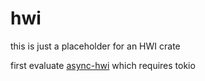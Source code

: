 # hwi

this is just a placeholder for an HWI crate

first evaluate [async-hwi](https://github.com/wizardsardine/async-hwi) which requires tokio
